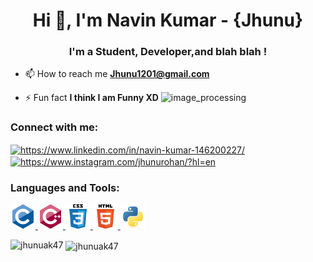 <h1 align="center">Hi 👋, I'm Navin Kumar - {Jhunu}</h1>
<h3 align="center">I'm a Student, Developer,and blah blah !</h3>

- 📫 How to reach me **Jhunu1201@gmail.com**

- ⚡ Fun fact **I think I am Funny XD**
![image_processing](https://user-images.githubusercontent.com/53902904/144901488-dc5f26f2-4a55-490e-a9d8-df726450027d.gif)

<h3 align="left">Connect with me:</h3>
<p align="left">
<a href="https://linkedin.com/in/https://www.linkedin.com/in/navin-kumar-146200227/" target="blank"><img align="center" src="https://raw.githubusercontent.com/rahuldkjain/github-profile-readme-generator/master/src/images/icons/Social/linked-in-alt.svg" alt="https://www.linkedin.com/in/navin-kumar-146200227/" height="30" width="40" /></a>
<a href="https://instagram.com/https://www.instagram.com/jhunurohan/?hl=en" target="blank"><img align="center" src="https://raw.githubusercontent.com/rahuldkjain/github-profile-readme-generator/master/src/images/icons/Social/instagram.svg" alt="https://www.instagram.com/jhunurohan/?hl=en" height="30" width="40" /></a>
</p>

<h3 align="left">Languages and Tools:</h3>
<p align="left"> <a href="https://www.cprogramming.com/" target="_blank" rel="noreferrer"> <img src="https://raw.githubusercontent.com/devicons/devicon/master/icons/c/c-original.svg" alt="c" width="40" height="40"/> </a> <a href="https://www.w3schools.com/cpp/" target="_blank" rel="noreferrer"> <img src="https://raw.githubusercontent.com/devicons/devicon/master/icons/cplusplus/cplusplus-original.svg" alt="cplusplus" width="40" height="40"/> </a> <a href="https://www.w3schools.com/css/" target="_blank" rel="noreferrer"> <img src="https://raw.githubusercontent.com/devicons/devicon/master/icons/css3/css3-original-wordmark.svg" alt="css3" width="40" height="40"/> </a> <a href="https://www.w3.org/html/" target="_blank" rel="noreferrer"> <img src="https://raw.githubusercontent.com/devicons/devicon/master/icons/html5/html5-original-wordmark.svg" alt="html5" width="40" height="40"/> </a> <a href="https://www.python.org" target="_blank" rel="noreferrer"> <img src="https://raw.githubusercontent.com/devicons/devicon/master/icons/python/python-original.svg" alt="python" width="40" height="40"/> </a> </p>

<p><img align="left" src="https://github-readme-stats.vercel.app/api/top-langs?username=jhunuak47&show_icons=true&locale=en&layout=compact" alt="jhunuak47" /></p>

<p>&nbsp;<img align="center" src="https://github-readme-stats.vercel.app/api?username=jhunuak47&show_icons=true&locale=en" alt="jhunuak47" /></p>
